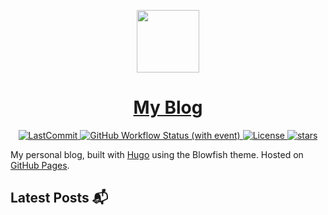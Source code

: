 <p align="center">
  <a href="https://scottmckendry.tech">
    <picture>
      <source media="(prefers-color-scheme: dark)" srcset="https://scottmckendry.tech/img/logo/icon2transparent.png">
      <img src="https://scottmckendry.tech/img/logo/icon1transparent.png" height="100">
    </picture>
    <h1 align="center">My Blog</h1>
  </a>
</p>

<p align="center">
  <a href="https://github.com/scottmckendry/blog/commit">
    <img alt="LastCommit" src="https://img.shields.io/github/last-commit/scottmckendry/blog/main?style=for-the-badge&logo=github&color=%237dcfff">
  </a>
  <a href="https://github.com/scottmckendry/blog/actions/workflows/publish.yml">
    <img alt="GitHub Workflow Status (with event)" src="https://img.shields.io/github/actions/workflow/status/scottmckendry/blog/publish.yml?style=for-the-badge&logo=github&color=%23bb9af7">
  </a>
  <a href="https://github.com/scottmckendry/blog/blob/main/LICENSE">
    <img alt="License" src="https://img.shields.io/github/license/scottmckendry/blog?style=for-the-badge&logo=github&color=%239ece6a">
  </a>
  <a href="https://github.com/scottmckendry/blog/stars">
    <img alt="stars" src="https://img.shields.io/github/stars/scottmckendry/blog?style=for-the-badge&logo=github&color=%23f7768e">
  </a>
</p>

My personal blog, built with [Hugo](https://gohugo.io/) using the Blowfish theme. Hosted on [GitHub Pages](https://pages.github.com/).

## Latest Posts 📬
<!-- BLOG-POST-LIST:START -->
<!-- BLOG-POST-LIST:END -->
